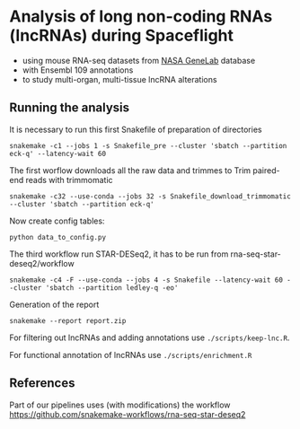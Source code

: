 # Analysis of long non-coding RNAs (lncRNAs) during Spaceflight

- using mouse RNA-seq datasets from [NASA GeneLab](https://genelab.nasa.gov) database
- with Ensembl 109 annotations
- to study multi-organ, multi-tissue lncRNA alterations

## Running the analysis

It is necessary to run this first Snakefile of preparation of directories

```
snakemake -c1 --jobs 1 -s Snakefile_pre --cluster 'sbatch --partition eck-q' --latency-wait 60
```

The first worflow downloads all the raw data and trimmes to Trim paired-end reads with trimmomatic

```
snakemake -c32 --use-conda --jobs 32 -s Snakefile_download_trimmomatic --cluster 'sbatch --partition eck-q'
```

Now create config tables:
```
python data_to_config.py
```

The third workflow run STAR-DESeq2, it has to be run from rna-seq-star-deseq2/workflow

```
snakemake -c4 -F --use-conda --jobs 4 -s Snakefile --latency-wait 60 --cluster 'sbatch --partition ledley-q -eo'
```

Generation of the report

```
snakemake --report report.zip
```

For filtering out lncRNAs and adding annotations use `./scripts/keep-lnc.R`.

For functional annotation of lncRNAs use `./scripts/enrichment.R`

## References

Part of our pipelines uses (with modifications) the workflow https://github.com/snakemake-workflows/rna-seq-star-deseq2
